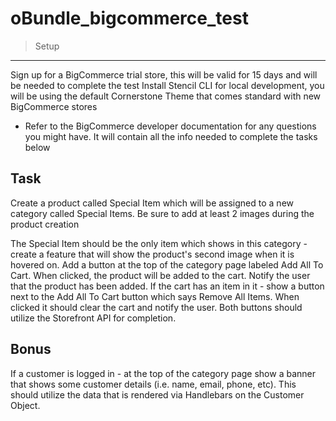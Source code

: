 # oBundle_bigcommerce_test

> Setup
----------
Sign up for a BigCommerce trial store, this will be valid for 15 days and will be needed to complete the test
Install Stencil CLI for local development, you will be using the default Cornerstone Theme that comes standard with new BigCommerce stores

* Refer to the BigCommerce developer documentation for any questions you might have. It will contain all the info needed to complete the tasks below


Task
----------
Create a product called Special Item which will be assigned to a new category called Special Items. Be sure to add at least 2 images during the product creation

The Special Item should be the only item which shows in this category - create a feature that will show the product's second image when it is hovered on.
Add a button at the top of the category page labeled Add All To Cart. When clicked, the product will be added to the cart. Notify the user that the product has been added.
If the cart has an item in it - show a button next to the Add All To Cart button which says Remove All Items. When clicked it should clear the cart and notify the user.
Both buttons should utilize the Storefront API for completion.

Bonus
----------
If a customer is logged in - at the top of the category page show a banner that shows some customer details (i.e. name, email, phone, etc). This should utilize the data that is rendered via Handlebars on the Customer Object.
